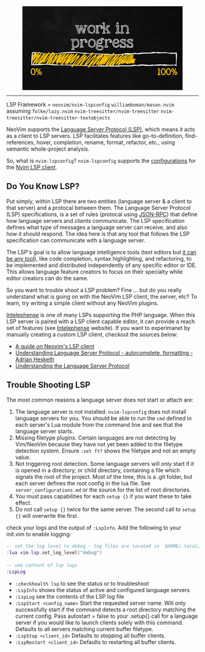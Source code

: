 <!--
Maintainer:   jeffskinnerbox@yahoo.com / www.jeffskinnerbox.me
Version:      0.0.1
-->


<div align="center">
<img src="https://raw.githubusercontent.com/jeffskinnerbox/blog/main/content/images/banners-bkgrds/work-in-progress.jpg" title="These materials require additional work and are not ready for general use." align="center" width=420px height=219px>
</div>


------

LSP Framework =
  `neovim/nvim-lspconfig`
  `williamboman/mason.nvim`
assuming
  `folke/lazy.nvim`
  `nvim-treesitter/nvim-treesitter`
  `nvim-treesitter/nvim-treesitter-textobjects`


NeoVim supports the [Language Server Protocol (LSP)][01], which means it acts as a client to LSP servers.
LSP facilitates features like go-to-definition, find-references, hover,
completion, rename, format, refactor, etc., using semantic whole-project analysis.

So, what is `nvim-lspconfig`?
`nvim-lspconfig` supports the [configurations][03] for the [Nvim LSP client][02].

## Do You Know LSP?
Put simply, within LSP there are two entities (language server & a client to that server) and a protocal between them.
The Language Server Protocol (LSP) specifications, is a set of rules (protocal using [JSON-RPC][05])
that define how language servers and clients communicate.
The LSP specification defines what type of messages a language server can receive,
and also how it should respond.
The idea here is that any tool that follows the LSP specification can communicate with a language server.

The LSP's goal is to allow language intelligence tools (text editors but [it can be any tool][06]),
like code completion, syntax highlighting, and refactoring,
to be implemented and distributed independently of any specific editor or IDE.
This allows language feature creators to focus on their specialty while editor creators can do the same.

So you want to trouble shoot a LSP problem?
Fine ... but do you really understand what is going on with the NeoVim LSP client, the server, etc?
To learn, try writing a simple client without any NeoVim plugins.

[Intelephense][04] is one of many LSPs supporting the PHP language.
When this LSP server is paired with a LSP client capable editor,
it can provide a reach set of features (see [Intelephense][04] website).
If you want to experimanet by manually creating a custom LSP client,
checkout the sources below:

* [A guide on Neovim's LSP client](https://vonheikemen.github.io/devlog/tools/neovim-lsp-client-guide/)
* [Understanding Language Server Protocol - autocomplete, formatting - Adrian Hesketh](https://www.youtube.com/watch?v=EkK8Jxjj95s)
* [Understanding the Language Server Protocol](https://medium.com/@malintha1996/understanding-the-language-server-protocol-5c0ba3ac83d2)

## Trouble Shooting LSP
The most common reasons a language server does not start or attach are:

1. The language server is not installed.
`nvim-lspconfig` does not install language servers for you.
You should be able to run the `cmd` defined in each server's Lua module from the command line
and see that the language server starts.
2. Missing filetype plugins.
Certain languages are not detecting by Vim/NeoVim because they have not yet been added to the filetype detection system.
Ensure `:set ft?` shows the filetype and not an empty value.
3. Not triggering root detection.
Some language servers will only start if it is opened in a directory, or child directory,
containing a file which signals the root of the project.
Most of the time, this is a .git folder, but each server defines the root config in the lua file.
See `server_configurations.md` or the source for the list of root directories.
4. You must pass capabilities for each `setup {}` if you want these to take effect.
5. Do not call `setup {}` twice for the same server. The second call to `setup {}` will overwrite the first.

check your logs and the output of `:LspInfo`.
Add the following to your init.vim to enable logging:

```lua
-- set the log level to debug - log files are located in `$HOME/.local/state/nvim/*.log`
:lua vim.lsp.set_log_level("debug")

-- see content of lsp logs
:LspLog
```

* `:checkhealth lsp`        to see the status or to troubleshoot
* `:LspInfo`                shows the status of active and configured language servers
* `:LspLog`                 see the contents of the LSP log file
* `:LspStart <config_name>` Start the requested server name. Will only successfully start if the command detects a root directory matching the current config. Pass autostart = false to your .setup{} call for a language server if you would like to launch clients solely with this command. Defaults to all servers matching current buffer filetype.
* `:LspStop <client_id>`    Defaults to stopping all buffer clients.
* `:LspRestart <client_id>` Defaults to restarting all buffer clients.



[01]:https://microsoft.github.io/language-server-protocol/
[02]:https://neovim.io/doc/user/lsp.html
[03]:https://github.com/neovim/nvim-lspconfig/blob/master/doc/server_configurations.md
[04]:https://intelephense.com/
[05]:https://www.jsonrpc.org/
[06]:https://www.youtube.com/watch?v=p0Vlz66AFNw


